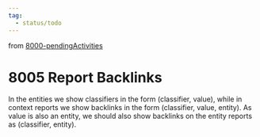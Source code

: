```yaml
---
tag:
  - status/todo
---
```

from [8000-pendingActivities](8000-pendingActivities.md)
# 8005 Report Backlinks
In the entities we show classifiers in the form (classifier, value), while in context reports we show backlinks in the form (classifier, value, entity). As value is also an entity, we should also show backlinks on the entity reports as (classifier, entity).